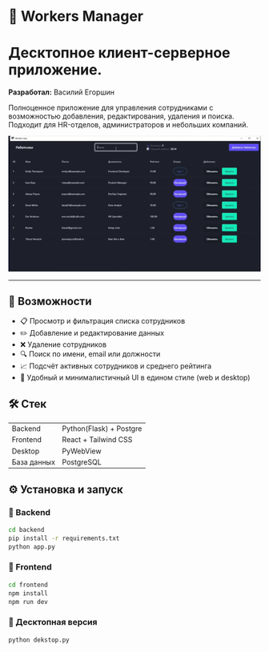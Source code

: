 # 💼 Workers Manager
# Десктопное клиент-серверное приложение.

**Разработал:** Василий Егоршин  

Полноценное приложение для управления сотрудниками с возможностью добавления, редактирования, удаления и поиска. Подходит для HR-отделов, администраторов и небольших компаний.

![Workers Manager Demo](./IMG_7849.gif)

---

## 🚀 Возможности

- 📋 Просмотр и фильтрация списка сотрудников
- ✏️ Добавление и редактирование данных
- ❌ Удаление сотрудников
- 🔍 Поиск по имени, email или должности
- 📈 Подсчёт активных сотрудников и среднего рейтинга
- 🎯 Удобный и минималистичный UI в едином стиле (web и desktop)


## 🛠️ Стек 

|                  |                          |
|------------------|--------------------------|
| Backend          | Python(Flask) + Postgre  |
| Frontend         | React + Tailwind CSS     |
| Desktop          | PyWebView         |
| База данных      | PostgreSQL               |


## ⚙️ Установка и запуск

### 🔹 Backend

```bash
cd backend
pip install -r requirements.txt
python app.py
```

### 🔹 Frontend

```bash
cd frontend
npm install
npm run dev
```

### 🔹 Десктопная версия

```bash
python dekstop.py
```


